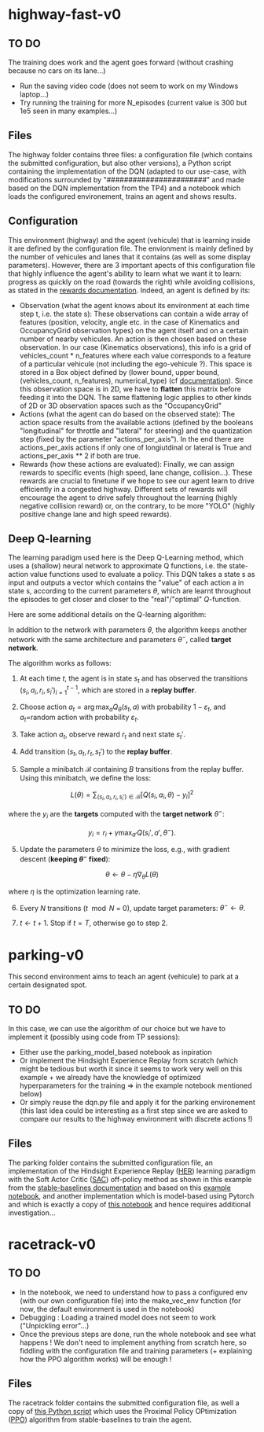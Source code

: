 # highway-fast-v0

## TO DO

The training does work and the agent goes forward (without crashing because no cars on its lane...)

- Run the saving video code (does not seem to work on my Windows laptop...)
- Try running the training for more N_episodes (current value is 300 but 1e5 seen in many examples...)

## Files

The highway folder contains three files: a configuration file (which contains the submitted configuration, but also other versions), a Python script containing the implementation of the DQN (adapted to our use-case, with modifications surrounded by "#######################" and made based on the DQN implementation from the TP4) and a notebook which loads the configured environement, trains an agent and shows results.

## Configuration

This environment (highway) and the agent (vehicule) that is learning inside it are defined by the configuration file. The envionment is mainly defined by the number of vehicules and lanes that it contains (as well as some display parameters).
However, there are 3 important apects of this configuration file that highly influence the agent's ability to learn what we want it to learn: progress as quickly on the road (towards the right) while avoiding collisions, as stated in the [rewards documentation](https://highway-env.farama.org/rewards/).
Indeed, an agent is defined by its:

- Observation (what the agent knows about its environment at each time step t, i.e. the state s): These observations can contain a wide array of features (position, velocity, angle etc. in the case of Kinematics and OccupancyGrid observation types) on the agent itself and on a certain number of nearby vehicules. An action is then chosen based on these observation. In our case (Kinematics observations), this info is a grid of vehicles_count \* n_features where each value corresponds to a feature of a particular vehicule (not including the ego-vehicule ?). This space is stored in a Box object defined by (lower bound, upper bound, (vehicles_count, n_features), numerical_type) (cf [documentation](https://gymnasium.farama.org/api/spaces/fundamental/#gymnasium.spaces.Box)). Since this observation space is in 2D, we have to **flatten** this matrix before feeding it into the DQN. The same flattening logic applies to other kinds of 2D or 3D observation spaces such as the "OccupancyGrid"
- Actions (what the agent can do based on the observed state): The action space results from the available actions (defined by the booleans "longitudinal" for throttle and "lateral" for steering) and the quantization step (fixed by the parameter "actions_per_axis"). In the end there are actions_per_axis actions if only one of longiutdinal or lateral is True and actions_per_axis \*\* 2 if both are true.
- Rewards (how these actions are evaluated): Finally, we can assign rewards to specific events (high speed, lane change, collision...). These rewards are crucial to finetune if we hope to see our agent learn to drive efficiently in a congested highway. Different sets of rewards will encourage the agent to drive safely throughout the learning (highly negative collision reward) or, on the contrary, to be more "YOLO" (highly positive change lane and high speed rewards).

## Deep Q-learning

The learning paradigm used here is the Deep Q-Learning method, which uses a (shallow) neural network to approximate Q functions, i.e. the state-action value functions used to evaluate a policy. This DQN takes a state s as input and outputs a vector which contains the "value" of each action a in state s, according to the current parameters $\theta$, which are learnt throughout the episodes to get closer and closer to the "real"/"optimal" $Q$-function.

Here are some additional details on the Q-learning algorithm:

In addition to the network with parameters $\theta$, the algorithm keeps another network with the same architecture and parameters $\theta^-$, called **target network**.

The algorithm works as follows:

1.  At each time $t$, the agent is in state $s_t$ and has observed the transitions $(s_i, a_i, r_i, s_i')_{i=1}^{t-1}$, which are stored in a **replay buffer**.

2.  Choose action $a_t = \arg\max_a Q_\theta(s_t, a)$ with probability $1-\varepsilon_t$, and $a_t$=random action with probability $\varepsilon_t$.

3.  Take action $a_t$, observe reward $r_t$ and next state $s_t'$.

4.  Add transition $(s_t, a_t, r_t, s_t')$ to the **replay buffer**.

5.  Sample a minibatch $\mathcal{B}$ containing $B$ transitions from the replay buffer. Using this minibatch, we define the loss:

$$
L(\theta) = \sum_{(s_i, a_i, r_i, s_i') \in \mathcal{B}}
\left[
Q(s_i, a_i, \theta) -  y_i
\right]^2
$$

where the $y_i$ are the **targets** computed with the **target network** $\theta^-$:

$$
y_i = r_i + \gamma \max_{a'} Q(s_i', a', \theta^-).
$$

5. Update the parameters $\theta$ to minimize the loss, e.g., with gradient descent (**keeping $\theta^-$ fixed**):

$$
\theta \gets \theta - \eta \nabla_\theta L(\theta)
$$

where $\eta$ is the optimization learning rate.

6. Every $N$ transitions ($t\mod N$ = 0), update target parameters: $\theta^- \gets \theta$.

7. $t \gets t+1$. Stop if $t = T$, otherwise go to step 2.

# parking-v0

This second environment aims to teach an agent (vehicule) to park at a certain designated spot.

## TO DO

In this case, we can use the algorithm of our choice but we have to implement it (possibly using code from TP sessions):

- Either use the parking_model_based notebook as inpiration
- Or implement the Hindsight Experience Replay from scratch (which might be tedious but worth it since it seems to work very well on this example + we already have the knowledge of optimized hyperparameters for the training => in the example notebook mentioned below)
- Or simply reuse the dqn.py file and apply it for the parking environement (this last idea could be interesting as a first step since we are asked to compare our results to the highway environment with discrete actions !)

## Files

The parking folder contains the submitted configuration file, an implementation of the Hindsight Experience Replay ([HER](https://stable-baselines3.readthedocs.io/en/master/modules/her.html)) learning paradigm with the Soft Actor Critic ([SAC](https://stable-baselines3.readthedocs.io/en/master/modules/sac.html)) off-policy method as shown in this example from the [stable-baselines documentation](https://stable-baselines3.readthedocs.io/en/master/guide/examples.html#hindsight-experience-replay-her) and based on this [example notebook](https://github.com/Farama-Foundation/HighwayEnv/blob/master/scripts/parking_her.ipynb), and another implementation which is model-based using Pytorch and which is exactly a copy of [this notebook](https://github.com/Farama-Foundation/HighwayEnv/blob/master/scripts/parking_model_based.ipynb) and hence requires additional investigation...

# racetrack-v0

## TO DO

- In the notebook, we need to understand how to pass a configured env (with our own configuration file) into the make_vec_env function (for now, the default environment is used in the notebook)
- Debugging : Loading a trained model does not seem to work ("Unpickling error"...)
- Once the previous steps are done, run the whole notebook and see what happens ! We don't need to implement anything from scratch here, so fiddling with the configuration file and training parameters (+ explaining how the PPO algorithm works) will be enough !

## Files

The racetrack folder contains the submitted configuration file, as well a copy of [this Python script](https://github.com/Farama-Foundation/HighwayEnv/blob/master/scripts/sb3_racetracks_ppo.py) which uses the Proximal Policy OPtimization ([PPO](https://stable-baselines3.readthedocs.io/en/master/modules/ppo.html)) algorithm from stable-baselines to train the agent.
